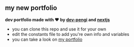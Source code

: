 ## my new portfolio

**dev portfolio made with ♥ by [dev-pengi](https://sifedine.lol) and [nextjs](https://nextjs.org/)**

- you can clone this repo and use it for your own
- edit the constants file to add you're own info and variables
- you can take a look on [my portfolio](https://sifedine.lol)
